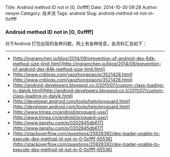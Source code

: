 Title: Android  method ID not in [0, 0xffff]
Date: 2014-10-30 09:28
Author: neoyin
Category: 技术流
Tags: android
Slug: android-method-id-not-in-0xffff


### Android  method ID not in [0, 0xffff]

对于Android 打包出现的各种问题，网上有各种信息，各资料汇总如下：

---

- [http://ingramchen.io/blog/2014/09/prevention-of-android-dex-64k-method-size-limit.html](http://ingramchen.io/blog/2014/09/prevention-of-android-dex-64k-method-size-limit.html)
- [http://www.cnblogs.com/yaozhongxiao/p/3521428.html](http://www.cnblogs.com/yaozhongxiao/p/3521428.html)
- [http://android-developers.blogspot.co.il/2011/07/custom-class-loading-in-dalvik.html](http://android-developers.blogspot.co.il/2011/07/custom-class-loading-in-dalvik.html)
- [http://developer.android.com/tools/help/proguard.html](http://developer.android.com/tools/help/proguard.html)
- [http://www.trinea.cn/android/proguard-use/](http://www.trinea.cn/android/proguard-use/)
- [http://www.jianshu.com/p/0202845db617](http://www.jianshu.com/p/0202845db617)
- [http://stackoverflow.com/questions/25928392/dex-loader-unable-to-execute-dex-method-id-not-in-0-0xffff-65536](http://stackoverflow.com/questions/25928392/dex-loader-unable-to-execute-dex-method-id-not-in-0-0xffff-65536)